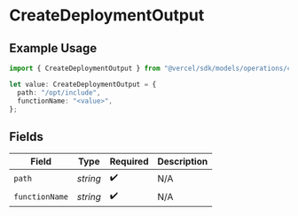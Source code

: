 # CreateDeploymentOutput

## Example Usage

```typescript
import { CreateDeploymentOutput } from "@vercel/sdk/models/operations/createdeployment.js";

let value: CreateDeploymentOutput = {
  path: "/opt/include",
  functionName: "<value>",
};
```

## Fields

| Field              | Type               | Required           | Description        |
| ------------------ | ------------------ | ------------------ | ------------------ |
| `path`             | *string*           | :heavy_check_mark: | N/A                |
| `functionName`     | *string*           | :heavy_check_mark: | N/A                |